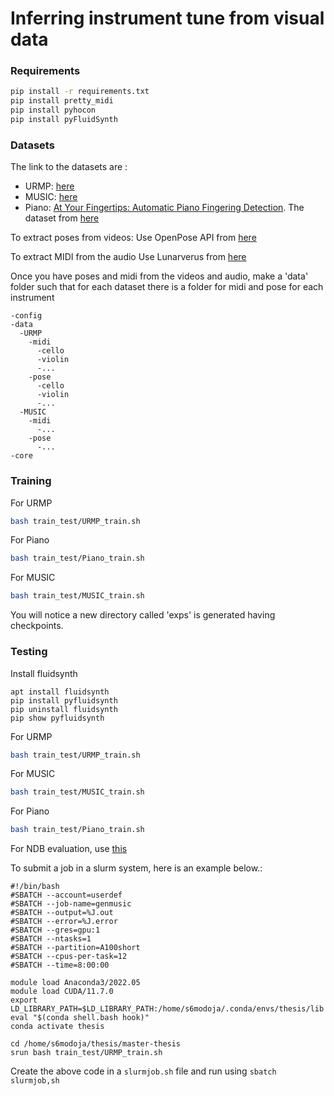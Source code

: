 # Inferring instrument tune from visual data


### Requirements

```bash
pip install -r requirements.txt
pip install pretty_midi
pip install pyhocon
pip install pyFluidSynth
```

### Datasets

The link to the datasets are : 
- URMP: [here](http://www2.ece.rochester.edu/projects/air/projects/URMP.html)
- MUSIC: [here](https://github.com/roudimit/MUSIC_dataset)
- Piano: [At Your Fingertips: Automatic Piano Fingering Detection](https://openreview.net/forum?id=H1MOqeHYvB). The dataset from [here](https://drive.google.com/file/d/1kDPZSA7ppOaup9Q1Dab7bW4OXNh9mAQA/view)

To extract poses from videos: 
Use OpenPose API from [here](https://github.com/CMU-Perceptual-Computing-Lab/openpose)

To extract MIDI from the audio
Use Lunarverus from [here](https://www.lunaverus.com/)

Once you have poses and midi from the videos and audio,
make a 'data' folder such that for each dataset there is a folder for midi and pose for each instrument
```
-config
-data
  -URMP
    -midi
      -cello
      -violin
      -...
    -pose
      -cello
      -violin
      -...
  -MUSIC
    -midi
      -...
    -pose
      -...
-core
```

### Training

For URMP
```bash
bash train_test/URMP_train.sh
```

For Piano
```bash
bash train_test/Piano_train.sh
```

For MUSIC
```bash
bash train_test/MUSIC_train.sh
```

You will notice a new directory called 'exps' is generated having checkpoints. 

### Testing

Install fluidsynth
```
apt install fluidsynth
pip install pyfluidsynth
pip uninstall fluidsynth
pip show pyfluidsynth
```
For URMP
```bash
bash train_test/URMP_train.sh
```

For MUSIC
```bash
bash train_test/MUSIC_train.sh
```

For Piano
```bash
bash train_test/Piano_train.sh
```

For NDB evaluation, use [this](https://github.com/eitanrich/gans-n-gmms/tree/master)

To submit a job in a slurm system, here is an example below.:
```
#!/bin/bash
#SBATCH --account=userdef
#SBATCH --job-name=genmusic
#SBATCH --output=%J.out
#SBATCH --error=%J.error
#SBATCH --gres=gpu:1
#SBATCH --ntasks=1
#SBATCH --partition=A100short
#SBATCH --cpus-per-task=12
#SBATCH --time=8:00:00

module load Anaconda3/2022.05
module load CUDA/11.7.0
export LD_LIBRARY_PATH=$LD_LIBRARY_PATH:/home/s6modoja/.conda/envs/thesis/lib
eval "$(conda shell.bash hook)"
conda activate thesis

cd /home/s6modoja/thesis/master-thesis
srun bash train_test/URMP_train.sh
```
Create the above code in a ```slurmjob.sh``` file and run using ```sbatch slurmjob,sh```


